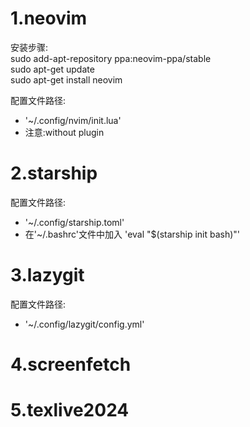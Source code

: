 # 1.neovim  
安装步骤:  
sudo add-apt-repository ppa:neovim-ppa/stable  
sudo apt-get update  
sudo apt-get install neovim  

配置文件路径:  
- '~/.config/nvim/init.lua'  
- 注意:without plugin  


# 2.starship  
配置文件路径:  
- '~/.config/starship.toml'  
- 在'~/.bashrc'文件中加入 'eval "$(starship init bash)"'  


# 3.lazygit  
配置文件路径:  
- '~/.config/lazygit/config.yml'  


# 4.screenfetch  


# 5.texlive2024  





